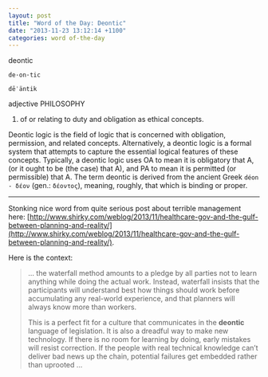 ```yaml
---
layout: post
title: "Word of the Day: Deontic"
date: "2013-11-23 13:12:14 +1100"
categories: word of-the-day
---
```


deontic

`de·on·tic`

`dēˈäntik`

adjective PHILOSOPHY

1. of or relating to duty and obligation as ethical concepts.


Deontic logic is the field of logic that is concerned with obligation, permission, and related concepts. Alternatively, a deontic logic is a formal system that attempts to capture the essential logical features of these concepts. Typically, a deontic logic uses OA to mean it is obligatory that A, (or it ought to be (the case) that A), and PA to mean it is permitted (or permissible) that A. The term deontic is derived from the ancient Greek `déon - δέον` (gen.: `δέοντος`), meaning, roughly, that which is binding or proper.


---

Stonking nice word from quite serious post about terrible management here: [http://www.shirky.com/weblog/2013/11/healthcare-gov-and-the-gulf-between-planning-and-reality/](http://www.shirky.com/weblog/2013/11/healthcare-gov-and-the-gulf-between-planning-and-reality/).

Here is the context:


>
>   ... the waterfall method amounts to a pledge by all parties not to learn anything while doing the actual work. Instead, waterfall insists that the participants will understand best how things should work before accumulating any real-world experience, and that planners will always know more than workers.
>
>This is a perfect fit for a culture that communicates in the **deontic** language of legislation. It is also a dreadful way to make new technology. If there is no room for learning by doing, early mistakes will resist correction. If the people with real technical knowledge can’t deliver bad news up the chain, potential failures get embedded rather than uprooted ...
>
>

